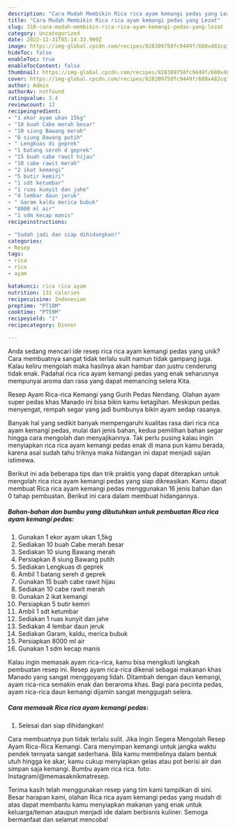 ```yaml
---
description: "Cara Mudah Membikin Rica rica ayam kemangi pedas yang Lezat"
title: "Cara Mudah Membikin Rica rica ayam kemangi pedas yang Lezat"
slug: 310-cara-mudah-membikin-rica-rica-ayam-kemangi-pedas-yang-lezat
category: Uncategorized
date: 2022-12-31T05:14:33.999Z
image: https://img-global.cpcdn.com/recipes/828309750fc9449f/680x482cq70/rica-rica-ayam-kemangi-pedas-foto-resep-utama.jpg
hideToc: false
enableToc: true
enableTocContent: false
thumbnail: https://img-global.cpcdn.com/recipes/828309750fc9449f/680x482cq70/rica-rica-ayam-kemangi-pedas-foto-resep-utama.jpg
cover: https://img-global.cpcdn.com/recipes/828309750fc9449f/680x482cq70/rica-rica-ayam-kemangi-pedas-foto-resep-utama.jpg
author: Admin
authorAv: notfound
ratingvalue: 3.4
reviewcount: 12
recipeingredient:
- "1 ekor ayam ukan 15kg"
- "10 buah Cabe merah besar"
- "10 siung Bawang merah"
- "8 siung Bawang putih"
- " Lengkuas di geprek"
- "1 batang sereh d geprek"
- "15 buah cabe rawit hijau"
- "10 cabe rawit merah"
- "2 ikat kemangi"
- "5 butir kemiri"
- "1 sdt ketumbar"
- "1 ruas kunyit dan jahe"
- "4 lembar daun jeruk"
- " Garam kaldu merica bubuk"
- "8000 ml air"
- "1 sdm kecap manis"
recipeinstructions:

- "Sudah jadi dan siap dihidangkan!"
categories:
- Resep
tags:
- rica
- rica
- ayam

katakunci: rica rica ayam 
nutrition: 131 calories
recipecuisine: Indonesian
preptime: "PT18M"
cooktime: "PT59M"
recipeyield: "1"
recipecategory: Dinner

---
```





Anda sedang mencari ide resep rica rica ayam kemangi pedas yang unik? Cara membuatnya sangat tidak terlalu sulit namun tidak gampang juga. Kalau keliru mengolah maka hasilnya akan hambar dan justru cenderung tidak enak. Padahal rica rica ayam kemangi pedas yang enak seharusnya mempunyai aroma dan rasa yang dapat memancing selera Kita.





Resep Ayam Rica-rica Kemangi yang Gurih Pedas Nendang. Olahan ayam super pedas khas Manado ini bisa bikin kamu ketagihan. Meskipun pedas menyengat, rempah segar yang jadi bumbunya bikin ayam sedap rasanya.

Banyak hal yang sedikit banyak mempengaruhi kualitas rasa dari rica rica ayam kemangi pedas, mulai dari jenis bahan, kedua pemilihan bahan segar hingga cara mengolah dan menyajikannya. Tak perlu pusing kalau ingin menyiapkan rica rica ayam kemangi pedas enak di mana pun kamu berada, karena asal sudah tahu triknya maka hidangan ini dapat menjadi sajian istimewa.






Berikut ini ada beberapa tips dan trik praktis yang dapat diterapkan untuk mengolah rica rica ayam kemangi pedas yang siap dikreasikan. Kamu dapat membuat Rica rica ayam kemangi pedas menggunakan 16 jenis bahan dan 0 tahap pembuatan. Berikut ini cara dalam membuat hidangannya.

<!--inarticleads1-->

##### Bahan-bahan dan bumbu yang dibutuhkan untuk pembuatan Rica rica ayam kemangi pedas:

1. Gunakan 1 ekor ayam ukan 1,5kg
1. Sediakan 10 buah Cabe merah besar
1. Sediakan 10 siung Bawang merah
1. Persiapkan 8 siung Bawang putih
1. Sediakan  Lengkuas di geprek
1. Ambil 1 batang sereh d geprek
1. Gunakan 15 buah cabe rawit hijau
1. Sediakan 10 cabe rawit merah
1. Gunakan 2 ikat kemangi
1. Persiapkan 5 butir kemiri
1. Ambil 1 sdt ketumbar
1. Sediakan 1 ruas kunyit dan jahe
1. Sediakan 4 lembar daun jeruk
1. Sediakan  Garam, kaldu, merica bubuk
1. Persiapkan 8000 ml air
1. Gunakan 1 sdm kecap manis


Kalau ingin memasak ayam rica-rica, kamu bisa mengikuti langkah pembuatan resep ini. Resep ayam rica-rica dikenal sebagai makanan khas Manado yang sangat menggoyang lidah. Ditambah dengan daun kemangi, ayam rica-rica semakin enak dan beraroma khas. Bagi para pecinta pedas, ayam rica-rica daun kemangi dijamin sangat menggugah selera. 

<!--inarticleads2-->

##### Cara memasak Rica rica ayam kemangi pedas:


1. Selesai dan siap dihidangkan!

Cara membuatnya pun tidak terlalu sulit. Jika Ingin Segera Mengolah Resep Ayam Rica-Rica Kemangi. Cara menyimpan kemangi untuk jangka waktu pendek ternyata sangat sederhana. Bila kamu membelinya dalam bentuk utuh hingga ke akar, kamu cukup menyiapkan gelas atau pot berisi air dan simpan saja kemangi. Bumbu ayam rica rica. foto: Instagram/@memasaknikmatresep. 

Terima kasih telah menggunakan resep yang tim kami tampilkan di sini. Besar harapan kami, olahan Rica rica ayam kemangi pedas yang mudah di atas dapat membantu kamu menyiapkan makanan yang enak untuk keluarga/teman ataupun menjadi ide dalam berbisnis kuliner. Semoga bermanfaat dan selamat mencoba!
